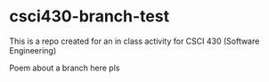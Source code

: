 # csci430-branch-test

This is a repo created for an in class activity for CSCI 430 (Software Engineering)

Poem about a branch here pls
